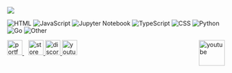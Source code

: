 ![](https://github.com/rohzzn/rohzzn/blob/main/Gif.gif)

![HTML](https://img.shields.io/static/v1?style=flat-square&label=%E2%A0%80&color=555&labelColor=%23e34c26&message=HTML%EF%B8%B141.5%25)
![JavaScript](https://img.shields.io/static/v1?style=flat-square&label=%E2%A0%80&color=555&labelColor=%23f1e05a&message=JavaScript%EF%B8%B122.8%25)
![Jupyter Notebook](https://img.shields.io/static/v1?style=flat-square&label=%E2%A0%80&color=555&labelColor=%23DA5B0B&message=Jupyter%20Notebook%EF%B8%B118.8%25)
![TypeScript](https://img.shields.io/static/v1?style=flat-square&label=%E2%A0%80&color=555&labelColor=%233178c6&message=TypeScript%EF%B8%B19.6%25)
![CSS](https://img.shields.io/static/v1?style=flat-square&label=%E2%A0%80&color=555&labelColor=%23563d7c&message=CSS%EF%B8%B14%25)
![Python](https://img.shields.io/static/v1?style=flat-square&label=%E2%A0%80&color=555&labelColor=%233572A5&message=Python%EF%B8%B11.1%25)
![Go](https://img.shields.io/static/v1?style=flat-square&label=%E2%A0%80&color=555&labelColor=%2300ADD8&message=Go%EF%B8%B11.1%25)
![Other](https://img.shields.io/static/v1?style=flat-square&label=%E2%A0%80&color=555&labelColor=%23ededed&message=Other%EF%B8%B10.6%25)
 

<p align="left">
  <a href="https://www.rohan.fun" target="_blank" style="margin-right: 10px;">
    <img src="https://github.com/rohzzn/rohzzn/assets/47408756/fcaf7c6d-06a9-4f5e-bbc9-f1c7c3cf7791" alt="portfolio" height="35px" />
  </a>

  <a href="https://rohzzn.gumroad.com/" target="_blank">
    <img src="https://github.com/rohzzn/rohzzn/assets/47408756/2ed1bcef-ae51-412d-a440-c097e2b8baa8" alt="store" height="35px" />
  </a>


  <a href="https://discord.com/invite/FEkJjv8RJ9" target="_blank">
    <img src="https://github.com/rohzzn/rohzzn/assets/47408756/616aac15-30f6-4642-b9a2-4c9f7c31c3aa" alt="discord" height="35px" />
  </a>

  <a href="https://youtube.com/@rohzzn" target="_blank">
    <img src="https://github.com/rohzzn/rohzzn/assets/47408756/72ca0cc3-f9f8-4d11-8947-aa516d50bf8c" alt="youtube" height="35px" />
  </a>

  <a>
    <img src="https://github.com/rohzzn/rohzzn/assets/47408756/9e7ce781-de09-4b6f-b2fc-2f74e9bb5fc3" alt="youtube" align="right"  height="60px" />
  </a>

  

</p>
